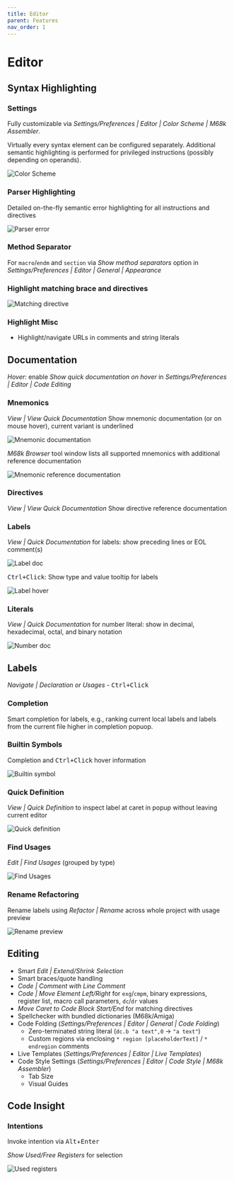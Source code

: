 ```yaml
---
title: Editor
parent: Features
nav_order: 1
---
```


# Editor

## Syntax Highlighting
 
### Settings

Fully customizable via *Settings/Preferences \| Editor \| Color Scheme \| M68k Assembler*.

Virtually every syntax element can be configured separately.
Additional semantic highlighting is performed for privileged instructions (possibly depending on operands).

![Color Scheme](../assets/editor/color_scheme.png)

### Parser Highlighting

Detailed on-the-fly semantic error highlighting for all instructions and directives

![Parser error](../assets/editor/parser_error.png)

### Method Separator

For `macro`/`endm` and `section` via *Show method separators* option in *Settings/Preferences \| Editor \| General \| Appearance*
 
### Highlight matching brace and directives

![Matching directive](../assets/editor/matching_directive.png)
                            
### Highlight Misc
 
* Highlight/navigate URLs in comments and string literals

## Documentation

_Hover_: enable _Show quick documentation on hover_ in *Settings/Preferences \| Editor \| Code Editing*

### Mnemonics

_View \| View Quick Documentation_ Show mnemonic documentation (or on mouse hover), current variant is underlined

![Mnemonic documentation](../assets/editor/hover_doc.png)

_M68k Browser_ tool window lists all supported mnemonics with additional reference documentation

![Mnemonic reference documentation](../assets/ide/reference_doc.png)

### Directives

_View \| View Quick Documentation_ Show directive reference documentation

### Labels

*View \| Quick Documentation* for labels: show preceding lines or EOL comment(s)
                      
![Label doc](../assets/editor/label_doc.png)

<kbd>Ctrl+Click</kbd>: Show type and value tooltip for labels

![Label hover](../assets/editor/label_hover.png)

### Literals

*View \| Quick Documentation* for number literal: show in decimal, hexadecimal, octal, and binary notation

![Number doc](../assets/editor/number_doc.png)

## Labels

*Navigate \| Declaration or Usages* - <kbd>Ctrl+Click</kbd>
                
### Completion

Smart completion for labels, e.g., ranking current local labels and labels from the current file higher in completion popuop.
 
### Builtin Symbols 

Completion and <kbd>Ctrl+Click</kbd> hover information

![Builtin symbol](../assets/editor/builtin_symbol.png)

### Quick Definition 

*View \| Quick Definition* to inspect label at caret in popup without leaving current editor

![Quick definition](../assets/editor/quick_definition.png)

### Find Usages 

*Edit \| Find Usages* (grouped by type)

![Find Usages](../assets/editor/find_usages.png)

### Rename Refactoring

Rename labels using *Refactor \| Rename* across whole project with usage preview

![Rename preview](../assets/editor/rename_preview.png)
                     
## Editing

* Smart *Edit \| Extend/Shrink Selection*
* Smart braces/quote handling
* *Code \| Comment with Line Comment*
* *Code \| Move Element Left/Right* for `exg`/`cmpm`, binary expressions, register list, macro call parameters, `dc`/`dr` values
* *Move Caret to Code Block Start/End* for matching directives
* Spellchecker with bundled dictionaries (M68k/Amiga)
* Code Folding (*Settings/Preferences \| Editor \| General \| Code Folding*)
  * Zero-terminated string literal (`dc.b "a text",0` &rarr; `"a text"`)
  * Custom regions via enclosing `* region [placeholderText]` / `* endregion` comments
* Live Templates (*Settings/Preferences \| Editor \| Live Templates*)
* Code Style Settings (*Settings/Preferences \| Editor \| Code Style \| M68k Assembler*)
  * Tab Size
  * Visual Guides

## Code Insight

### Intentions

Invoke intention via <kbd>Alt</kbd>+<kbd>Enter</kbd>

*Show Used/Free Registers* for selection

![Used registers](../assets/editor/used_registers.png)
